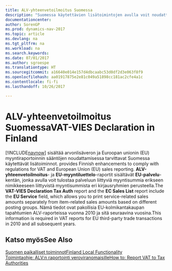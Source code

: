 ```yaml
---
title: ALV-yhteenvetoilmoitus Suomessa
description: "Suomessa käytettävien lisätoimintojen avulla voit noudattaa arvonlisäveron ja Euroopan unionin (EU) myyntiraportoinnin sääntöjä."
documentationcenter: 
author: SorenGP
ms.prod: dynamics-nav-2017
ms.topic: article
ms.devlang: na
ms.tgt_pltfrm: na
ms.workload: na
ms.search.keywords: 
ms.date: 07/01/2017
ms.author: sgroespe
ms.translationtype: HT
ms.sourcegitcommit: a16640e014e157d4dbcaabc53d0df2d3e063f8f9
ms.openlocfilehash: aa01917875e2e81c049a51898cc181ac2cfe4a1c
ms.contentlocale: fi-fi
ms.lasthandoff: 10/26/2017

---
```

# <a name="vat-vies-declaration-in-finland"></a><span data-ttu-id="8d65c-103">ALV-yhteenvetoilmoitus Suomessa</span><span class="sxs-lookup"><span data-stu-id="8d65c-103">VAT-VIES Declaration in Finland</span></span>
[!INCLUDE[navnow](../../includes/navnow_md.md)]<span data-ttu-id="8d65c-104"> sisältää arvonlisäveron ja Euroopan unionin (EU) myyntiraportoinnin sääntöjen noudattamisessa tarvittavat Suomessa käytettävät lisätoiminnot.</span><span class="sxs-lookup"><span data-stu-id="8d65c-104"> provides Finnish enhancements to comply with regulations for VAT and European Union (EU) sales reporting.</span></span> <span data-ttu-id="8d65c-105">**ALV-yhteenvetoilmoitus**- ja **EU-myyntiluettelo**-raportit sisältävät **EU-palvelu**-kentän, jonka avulla voit tulostaa palveluun liittyviä myyntisummia erikseen nimikkeeseen liittyvistä myyntisummista eri kirjausryhmien perusteella.</span><span class="sxs-lookup"><span data-stu-id="8d65c-105">The **VAT-VIES Declaration Tax Auth** report and the **EC Sales List** report include the **EU Service** field, which allows you to print service-related sales amounts separately from item-related sales amounts based on different posting groups.</span></span> <span data-ttu-id="8d65c-106">Nämä tiedot ovat pakollisia EU-kolmikantakaupan tapahtumien ALV-raporteissa vuonna 2010 ja sitä seuraavina vuosina.</span><span class="sxs-lookup"><span data-stu-id="8d65c-106">This information is required in VAT reports for EU third-party trade transactions in 2010 and all subsequent years.</span></span>  

## <a name="see-also"></a><span data-ttu-id="8d65c-107">Katso myös</span><span class="sxs-lookup"><span data-stu-id="8d65c-107">See Also</span></span>  
[<span data-ttu-id="8d65c-108">Suomen paikalliset toiminnot</span><span class="sxs-lookup"><span data-stu-id="8d65c-108">Finland Local Functionality</span></span>](finland-local-functionality.md)  
[<span data-ttu-id="8d65c-109">Toimintaohje: ALV:n raportointi veroviranomaisille</span><span class="sxs-lookup"><span data-stu-id="8d65c-109">How to: Report VAT to Tax Authorities</span></span>](../../finance-how-report-vat.md)

